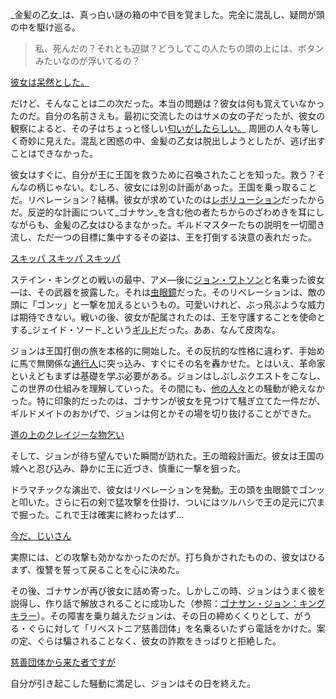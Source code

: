 <!-- title: ジョン・ワトソン -->
<!-- status: 生存 -->

_金髪の乙女_は、真っ白い謎の箱の中で目を覚ました。完全に混乱し、疑問が頭の中を駆け巡る。

> 私、死んだの？それとも辺獄？どうしてこの人たちの頭の上には、ボタンみたいなのが浮いてるの？

[彼女は呆然とした。](#embed:https://www.youtube.com/live/hUCfCWOj-1w?feature=shared&t=287)

だけど、そんなことは二の次だった。本当の問題は？彼女は何も覚えていなかったのだ。自分の名前さえも。最初に交流したのはサメの女の子だったが、彼女の観察によると、その子はちょっと怪しい[匂いがしたらしい。](https://www.youtube.com/live/hUCfCWOj-1w?feature=shared&t=552) 周囲の人々も等しく奇妙に見えた。混乱と困惑の中、金髪の乙女は脱出しようとしたが、逃げ出すことはできなかった。

彼女はすぐに、自分が王に王国を救うために召喚されたことを知った。救う？そんなの柄じゃない。むしろ、彼女には別の計画があった。王国を乗っ取ることだ。リベレーション？結構。彼女が求めていたのは[レボリューション](https://www.youtube.com/live/hUCfCWOj-1w?feature=shared&t=2486)だったからだ。反逆的な計画について_ゴナサン_を含む他の者たちからのざわめきを耳にしながらも、金髪の乙女はひるまなかった。ギルドマスターたちの説明を一切聞き流し、ただ一つの目標に集中するその姿は、王を打倒する決意の表れだった。

[スキッパ スキッパ スキッパ](#embed:https://www.youtube.com/live/hUCfCWOj-1w?t=2609)

ステイン・キングとの戦いの最中、アメ—後に[ジョン・ワトソン](https://www.youtube.com/live/hUCfCWOj-1w?feature=shared&t=2554)と名乗った彼女—は、その武器を披露した。それは[虫眼鏡](https://www.youtube.com/live/hUCfCWOj-1w?feature=shared&t=3055)だった。そのリベレーションは、敵の頭に「ゴンッ」と一撃を加えるというもの。可愛いけれど、ぶっ飛ぶような威力は期待できない。戦いの後、彼女が配属されたのは、王を守護することを使命とする_ジェイド・ソード_という[ギルド](https://www.youtube.com/live/hUCfCWOj-1w?feature=shared&t=3328)だった。ああ、なんて皮肉な。

ジョンは王国打倒の旅を本格的に開始した。その反抗的な性格に違わず、手始めに馬で無関係な[通行人](https://www.youtube.com/live/hUCfCWOj-1w?feature=shared&t=3966)に突っ込み、すぐにその名を轟かせた。とはいえ、革命家といえどもまずは基礎を学ぶ必要がある。ジョンはしぶしぶクエストをこなし、この世界の仕組みを理解していった。その間にも、[他の人々](https://www.youtube.com/live/hUCfCWOj-1w?feature=shared&t=5214)との騒動が絶えなかった。特に印象的だったのは、ゴナサンが彼女を見つけて騒ぎ立てた一件だが、ギルドメイトのおかげで、ジョンは何とかその場を切り抜けることができた。

[道の上のクレイジーな物乞い](#embed:https://www.youtube.com/live/hUCfCWOj-1w?feature=shared&t=5893)

そして、ジョンが待ち望んでいた瞬間が訪れた。王の暗殺計画だ。彼女は王国の城へと忍び込み、静かに王に近づき、慎重に一撃を狙った。

ドラマチックな演出で、彼女はリベレーションを発動。王の頭を虫眼鏡でゴンッと叩いた。さらに石の剣で猛攻撃を仕掛け、ついにはツルハシで王の足元に穴まで掘った。これで王は確実に終わったはず…

[今だ、じいさん](#embed:https://www.youtube.com/live/hUCfCWOj-1w?feature=shared&t=6333)

実際には、どの攻撃も効かなかったのだが。打ち負かされたものの、彼女はひるまず、復讐を誓って戻ることを心に決めた。

その後、ゴナサンが再び彼女に詰め寄った。しかしこの時、ジョンはうまく彼を説得し、作り話で解放されることに成功した（参照：[ゴナサン・ジョン：キングキラー](#edge:gigi-ame)）。その障害を乗り越えたジョンは、その日の締めくくりとして、がうる・ぐらに対して「リベストニア慈善団体」を名乗るいたずら電話をかけた。案の定、ぐらは騙されることなく、彼女の詐欺をきっぱりと拒絶した。

[慈善団体から来た者ですが](#embed:https://www.youtube.com/live/hUCfCWOj-1w?feature=shared&t=7353)

自分が引き起こした騒動に満足し、ジョンはその日を終えた。